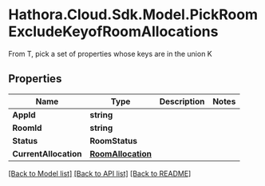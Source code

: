 # Hathora.Cloud.Sdk.Model.PickRoomExcludeKeyofRoomAllocations
From T, pick a set of properties whose keys are in the union K

## Properties

Name | Type | Description | Notes
------------ | ------------- | ------------- | -------------
**AppId** | **string** |  | 
**RoomId** | **string** |  | 
**Status** | **RoomStatus** |  | 
**CurrentAllocation** | [**RoomAllocation**](RoomAllocation.md) |  | 

[[Back to Model list]](../README.md#documentation-for-models) [[Back to API list]](../README.md#documentation-for-api-endpoints) [[Back to README]](../README.md)

